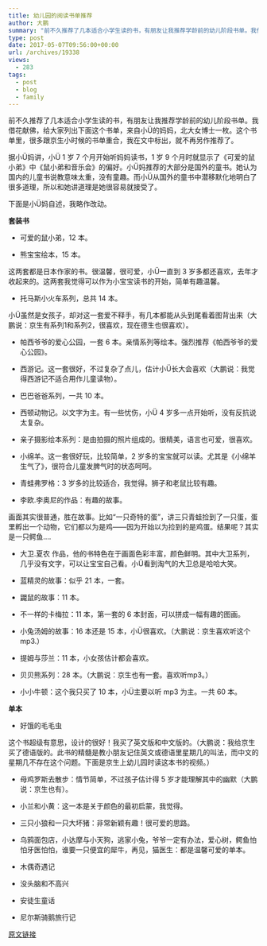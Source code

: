 ```yaml
---
title: 幼儿园的阅读书单推荐
author: 大鹏
summary: "前不久推荐了几本适合小学生读的书，有朋友让我推荐学龄前的幼儿阶段书单。我借花献佛，给大家列出下面这个书单，来自小Ü的妈妈，北大女博士一枚。这个书单里，很多跟京生小时候的书单重合，我在文中标出，就不再另作推荐了。"
type: post
date: 2017-05-07T09:56:00+00:00
url: /archives/19338
views:
  - 283
tags:
  - post
  - blog
  - family
---
```

前不久推荐了几本适合小学生读的书，有朋友让我推荐学龄前的幼儿阶段书单。我借花献佛，给大家列出下面这个书单，来自小Ü的妈妈，北大女博士一枚。这个书单里，很多跟京生小时候的书单重合，我在文中标出，就不再另作推荐了。

据小Ü妈讲，小Ü 1 岁 7 个月开始听妈妈读书，1 岁 9 个月时就显示了《可爱的鼠小弟》中《鼠小弟和音乐会》的偏好。小Ü妈推荐的大部分是国外的童书。她认为国内的儿童书说教意味太重，没有童趣。而小Ü从国外的童书中潜移默化地明白了很多道理，所以和她讲道理是她很容易就接受了。

下面是小Ü妈自述，我略作改动。

**套装书**

  * 可爱的鼠小弟，12 本。

  * 熊宝宝绘本，15 本。

这两套都是日本作家的书。很温馨，很可爱，小Ü一直到 3 岁多都还喜欢，去年才收起来的。这两套我觉得可以作为小宝宝读书的开始，简单有趣温馨。

  * 托马斯小火车系列，总共 14 本。

小Ü虽然是女孩子，却对这一套爱不释手，有几本都能从头到尾看着图背出来（大鹏说：京生有系列1和系列2，很喜欢，现在德生也很喜欢）。

  * 帕西爷爷的爱心公园，一套 6 本。亲情系列等绘本。强烈推荐《帕西爷爷的爱心公园》。

  * 西游记。这一套很好，不过复杂了点儿，估计小Ü长大会喜欢（大鹏说：我觉得西游记不适合用作儿童读物）。

  * 巴巴爸爸系列，一共 10 本。

  * 西顿动物记。以文字为主。有一些忧伤，小Ü 4 岁多一点开始听，没有反抗说太复杂。

  * 亲子摄影绘本系列：是由拍摄的照片组成的。很精美，语言也可爱，很喜欢。

  * 小绵羊。这一套很好玩，比较简单，2 岁多的宝宝就可以读。尤其是《小绵羊生气了》，很符合儿童发脾气时的状态呵呵。

  * 青蛙弗罗格：3 岁多的比较适合，我觉得。狮子和老鼠比较有趣。

  * 李欧.李奥尼的作品：有趣的故事。

画面其实很普通，胜在故事。比如“一只奇特的蛋”，讲三只青蛙捡到了一只蛋，蛋里孵出一个动物，它们都以为是鸡——因为开始以为捡到的是鸡蛋。结果呢？其实是一只鳄鱼&#8230;.

  * 大卫.夏农 作品，他的书特色在于画面色彩丰富，颜色鲜明。其中大卫系列，几乎没有文字，可以让宝宝自己看。小Ü看到淘气的大卫总是哈哈大笑。

  * 蓝精灵的故事：似乎 21 本，一套。

  * 鼹鼠的故事：11 本。

  * 不一样的卡梅拉：11 本，第一套的 6 本封面，可以拼成一幅有趣的图画。

  * 小兔汤姆的故事：16 本还是 15 本，小Ü很喜欢。（大鹏说：京生喜欢听这个mp3.）

  * 提姆与莎兰：11 本，小女孩估计都会喜欢。

  * 贝贝熊系列：28 本。（大鹏说：京生也有一套。喜欢听mp3。）

  * 小小牛顿：这个我只买了 10 本，小Ü主要以听 mp3 为主。一共 60 本。

**单本**

  * 好饿的毛毛虫

这个书超级有意思，设计的很好！我买了英文版和中文版的。（大鹏说：我给京生买了德语版的。此书的精髓是教小朋友记住英文或德语里星期几的叫法，而中文的星期几不存在这个问题。下面是京生上幼儿园时读这本书的视频。）



  * 母鸡罗斯去散步：情节简单，不过孩子估计得 5 岁才能理解其中的幽默（大鹏说：京生也有）。

  * 小兰和小黄：这一本是关于颜色的最初启蒙，我觉得。

  * 三只小狼和一只大坏猪：非常新颖有趣！很可爱的思路。

  * 乌鸦面包店，小达摩与小天狗，逃家小兔，爷爷一定有办法，爱心树，鳄鱼怕怕牙医怕怕，谁要一只便宜的犀牛，再见，猫医生：都是温馨可爱的单本。

  * 木偶奇遇记

  * 没头脑和不高兴

  * 安徒生童话

  * 尼尔斯骑鹅旅行记

[原文链接](http://dapengde.com/archives/19338)

